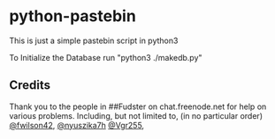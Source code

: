 # python-pastebin
This is just a simple pastebin script in python3

To Initialize the Database run "python3 ./makedb.py"

## Credits

Thank you to the people in ##Fudster on chat.freenode.net for help on various problems.
Including, but not limited to, (in no particular order) [@fwilson42](https://github.com/fwilson42), [@nyuszika7h](https://github.com/nyuszika7h)
 [@Vgr255](https://github.com/Vgr255),